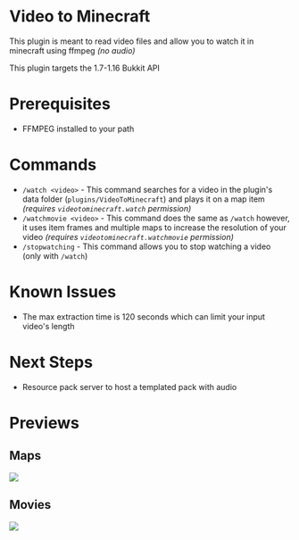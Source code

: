 # Video to Minecraft

This plugin is meant to read video files and allow you to watch it in minecraft using ffmpeg *(no audio)*

This plugin targets the 1.7-1.16 Bukkit API

# Prerequisites

* FFMPEG installed to your path

# Commands

* `/watch <video>` - This command searches for a video in the plugin's data folder (`plugins/VideoToMinecraft`) and
  plays it on a map item *(requires `videotominecraft.watch` permission)*
* `/watchmovie <video>` - This command does the same as `/watch` however, it uses item frames and multiple maps to
  increase the resolution of your video *(requires `videotominecraft.watchmovie` permission)*
* `/stopwatching` - This command allows you to stop watching a video (only with `/watch`)

# Known Issues

* The max extraction time is 120 seconds which can limit your input video's length

# Next Steps

* Resource pack server to host a templated pack with audio

# Previews

## Maps

![](previews/map.gif)

## Movies

![](previews/movies.gif)